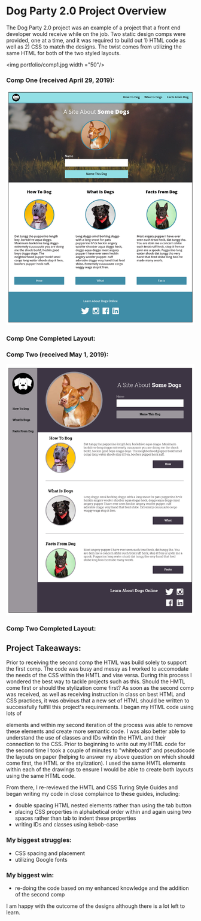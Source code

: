 # Dog Party 2.0 Project Overview
The Dog Party 2.0 project was an example of a project that a front end developer would receive while on the job. Two static design comps were provided, one at a time, and it was required to build out 1) HTML code as well as 2) CSS to match the designs. The twist comes from utilizing the same HTML for both of the two styled layouts. 

<img portfolio/comp1.jpg width ="50"/>

### Comp One (received April 29, 2019):
![](portfolio/comp1.jpg)

### Comp One Completed Layout:

### Comp Two (received May 1, 2019):
![](portfolio/comp2.jpg)

### Comp Two Completed Layout:

## Project Takeaways:
Prior to receiving the second comp the HTML was build solely to support the first comp. The code was busy and messy as I worked to accomodate the needs of the CSS within the HMTL and vise versa. During this process I wondered the best way to tackle projects such as this. Should the HMTL come first or should the stylization come first? As soon as the second comp was received, as well as receiving instruction in class on best HTML and CSS practices, it was obvious that a new set of HTML should be written to successfully fulfill this project's requirements. I began my HTML code using lots of <div> elements and within my second iteration of the process was able to remove these elements and create more semantic code. I was also better able to understand the use of classes and IDs wihtin the HTML and their connection to the CSS. Prior to beginning to write out my HTML code for the second time I took a couple of minutes to "whiteboard" and pseudocode the layouts on paper (helping to answer my above question on which should come first, the HTML or the stylization). I used the same HMTL elements within each of the drawings to ensure I would be able to create both layouts using the same HTML code.
 
From there, I re-reviewed the HMTL and CSS Turing Style Guides and began writing my code in close complaince to these guides, including:
 - double spacing HTML nested elements rather than using the tab button
 - placing CSS properties in alphabetical order within and again using two spaces rather than tab to indent these properties
  - writing IDs and classes using kebob-case
  
### My biggest struggles:
   - CSS spacing and placement
   - utilizing Google fonts

### My biggest win:
- re-doing the code based on my enhanced knowledge and the addition of the second comp

 I am happy with the outcome of the designs although there is a lot left to learn. 



